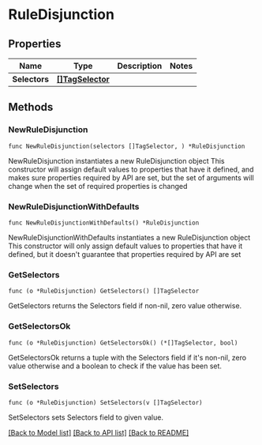 # RuleDisjunction

## Properties

Name | Type | Description | Notes
------------ | ------------- | ------------- | -------------
**Selectors** | [**[]TagSelector**](TagSelector.md) |  | 

## Methods

### NewRuleDisjunction

`func NewRuleDisjunction(selectors []TagSelector, ) *RuleDisjunction`

NewRuleDisjunction instantiates a new RuleDisjunction object
This constructor will assign default values to properties that have it defined,
and makes sure properties required by API are set, but the set of arguments
will change when the set of required properties is changed

### NewRuleDisjunctionWithDefaults

`func NewRuleDisjunctionWithDefaults() *RuleDisjunction`

NewRuleDisjunctionWithDefaults instantiates a new RuleDisjunction object
This constructor will only assign default values to properties that have it defined,
but it doesn't guarantee that properties required by API are set

### GetSelectors

`func (o *RuleDisjunction) GetSelectors() []TagSelector`

GetSelectors returns the Selectors field if non-nil, zero value otherwise.

### GetSelectorsOk

`func (o *RuleDisjunction) GetSelectorsOk() (*[]TagSelector, bool)`

GetSelectorsOk returns a tuple with the Selectors field if it's non-nil, zero value otherwise
and a boolean to check if the value has been set.

### SetSelectors

`func (o *RuleDisjunction) SetSelectors(v []TagSelector)`

SetSelectors sets Selectors field to given value.



[[Back to Model list]](../README.md#documentation-for-models) [[Back to API list]](../README.md#documentation-for-api-endpoints) [[Back to README]](../README.md)


